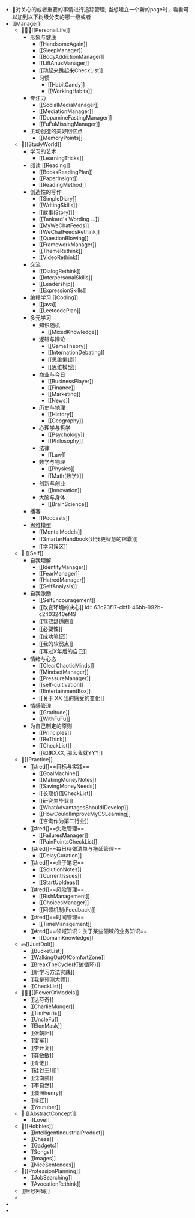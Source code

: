 - 🧱对关心的或者重要的事情进行追踪管理; 当想建立一个新的page时，看看可以加到以下树级分支的哪一级或者
- [[Manager]]
	- 👨🏼‍🎓[[PersonalLife]]
		- 形象与健康
			- [[HandsomeAgain]]
			- [[SleepManager]]
			- [[BodyAddictionManager]]
			- [[LiftAnusManager]]
			- [[动起来跳起来CheckList]]
			- 习惯
				- [[HabitCandy]]
				- [[WorkingHabits]]
		- 专注力
			- [[SocialMediaManager]]
			- [[MediationManager]]
			- [[DopamineFastingManager]]
			- [[FuFuMissingManager]]
		- 主动创造的美好回忆点
			- [[MemoryPoints]]
	- 👔[[StudyWorld]]
		- 学习的艺术
			- [[LearningTricks]]
		- 阅读 [[Reading]]
			- [[BooksReadingPlan]]
			- [[PaperInsight]]
			- [[ReadingMethod]]
		- 创造性的写作
			- [[SimpleDiary]]
			- [[WritingSkills]]
			- [[故事(Story)]]
			- [[Tankard's Wording ...]]
			- [[MyWeChatFeeds]]
			- [[WeChatFeedsRethink]]
			- [[QuestionBlowing]]
			- [[FrameworkManager]]
			- [[ThemeRethink]]
			- [[VideoRethink]]
		- 交流
			- [[DialogRethink]]
			- [[InterpersonalSkills]]
			- [[Leadership]]
			- [[ExpressionSkills]]
		- 编程学习 [[Coding]]
			- [[java]]
			- [[LeetcodePlan]]
		- 多元学习
			- 知识随机
				- [[MixedKnowledge]]
			- 逻辑与辩论
				- [[GameTheory]]
				- [[InternationDebating]]
				- [[思维偏误]]
				- [[思维模型]]
			- 商业与今日
				- [[BusinessPlayer]]
				- [[Finance]]
				- [[Marketing]]
				- [[News]]
			- 历史与地理
				- [[History]]
				- [[Geography]]
			- 心理学与哲学
				- [[Psychology]]
				- [[Philosophy]]
			- 法律
				- [[Law]]
			- 数学与物理
				- [[Physics]]
				- [[Math(数学）]]
			- 创新与创业
				- [[Innovation]]
			- 大脑与身体
				- [[BrainScience]]
		- 播客
			- [[Podcasts]]
		- 思维模型
			- [[MentalModels]]
			- [[SmarterHandbook(让我更智慧的锦囊)]]
			- [[学习误区]]
	- 👟 [[Self]]
		- 自我理解
			- [[IdentityManager]]
			- [[FearManager]]
			- [[HatredManager]]
			- [[SelfAnalysis]]
		- 自我激励
			- [[SelfEncouragement]]
			- [[改变环境的决心]]
			  id:: 63c23f17-cbf1-46bb-992b-c2403240ef49
			- [[驾驭舒适圈]]
			- [[必要性]]
			- [[成功笔记]]
			- [[我的软弱点]]
			- [[写过X年后的自己]]
		- 情绪与心态
			- [[ClearChaoticMinds]]
			- [[MindsetManager]]
			- [[PressureManager]]
			- [[self-cultivation]]
			- [[EntertainmentBox]]
			- [[关于 XX 我的感受的变化]]
		- 情感管理
			- [[Gratitude]]
			- [[WithFuFu]]
		- 为自己制定的原则
			- [[Principles]]
			- [[ReThink]]
			- [[CheckList]]
			- [[如果XXX, 那么我就YYY]]
	- 🎳[[Practice]]
		- [[#red]]==目标与实践==
			- [[GoalMachine]]
			- [[MakingMoneyNotes]]
			- [[SavingMoneyNeeds]]
			- [[长期价值CheckList]]
			- [[研究生毕业]]
			- [[WhatAdvantagesShouldIDevelop]]
			- [[HowCouldIImproveMyCSLearning]]
			- [[咨询作为第二行业]]
		- [[#red]]==失败管理==
			- [[FailuresManager]]
			- [[PainPointsCheckList]]
		- [[#red]]==每日待做清单与拖延管理==
			- [[DelayCuration]]
		- [[#red]]==点子笔记==
			- [[SolutionNotes]]
			- [[CurrentIssues]]
			- [[StartUpIdeas]]
		- [[#red]]==风险管理==
			- [[RishManagement]]
			- [[ChoicesManager]]
			- [[回馈机制(Feedback)]]
		- [[#red]]==时间管理==
			- [[TimeManagement]]
		- [[#red]]==领域知识：关于某些领域的业务知识==
			- [[DomainKnowledge]]
	- 💴[[JustDoIt]]
		- [[BucketList]]
		- [[WalkingOutOfComfortZone]]
		- [[BreakTheCycle(打破循环)]]
		- [[新学习方法实践]]
		- [[我是预测大师]]
		- [[CheckList]]
	- 👨🏻‍🚀[[PowerOfModels]]
		- [[达芬奇]]
		- [[CharlieMunger]]
		- [[TimFerris]]
		- [[UncleFu]]
		- [[ElonMask]]
		- [[张朝阳]]
		- [[雷军]]
		- [[李开复]]
		- [[龚敏敏]]
		- [[青佬]]
		- [[硅谷王川]]
		- [[沈南鹏]]
		- [[李自然]]
		- [[澳洲henry]]
		- [[侯红]]
		- [[Youtuber]]
	- 🕋 [[AbstractConcept]]
		- [[Love]]
	- 🍻[[Hobbies]]
		- [[IntelligentIndustrialProduct]]
		- [[Chess]]
		- [[Gadgets]]
		- [[Songs]]
		- [[Images]]
		- [[NiceSentences]]
	- 🥝[[ProfessionPlanning]]
		- [[JobSearching]]
		- [[AvocationRethink]]
	- [[账号密码]]
	-
-
-